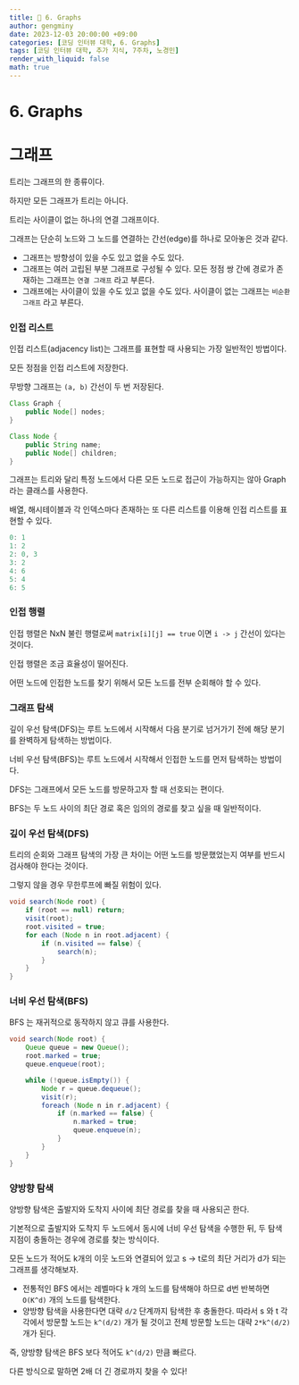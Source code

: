 ```yaml
---
title: 🦊 6. Graphs
author: gengminy
date: 2023-12-03 20:00:00 +09:00
categories: [코딩 인터뷰 대학, 6. Graphs]
tags: [코딩 인터뷰 대학, 추가 지식, 7주차, 노경민]
render_with_liquid: false
math: true
---
```


# 6. Graphs

# 그래프

트리는 그래프의 한 종류이다.

하지만 모든 그래프가 트리는 아니다.

트리는 사이클이 없는 하나의 연결 그래프이다.

그래프는 단순히 노드와 그 노드를 연결하는 간선(edge)를 하나로 모아놓은 것과 같다.

- 그래프는 방향성이 있을 수도 있고 없을 수도 있다.
- 그래프는 여러 고립된 부분 그래프로 구성될 수 있다. 모든 정점 쌍 간에 경로가 존재하는 그래프는 `연결 그래프` 라고 부른다.
- 그래프에는 사이클이 있을 수도 있고 없을 수도 있다. 사이클이 없는 그래프는 `비순환 그래프` 라고 부른다.

### 인접 리스트

인접 리스트(adjacency list)는 그래프를 표현할 때 사용되는 가장 일반적인 방법이다.

모든 정점을 인접 리스트에 저장한다.

무방향 그래프는 `(a, b)` 간선이 두 번 저장된다.

```java
Class Graph {
	public Node[] nodes;
}

Class Node {
	public String name;
	public Node[] children;
}
```

그래프는 트리와 달리 특정 노드에서 다른 모든 노드로 접근이 가능하지는 않아 Graph 라는 클래스를 사용한다.

배열, 해시테이블과 각 인덱스마다 존재하는 또 다른 리스트를 이용해 인접 리스트를 표현할 수 있다.

```java
0: 1
1: 2
2: 0, 3
3: 2
4: 6
5: 4
6: 5
```

### 인접 행렬

인접 행렬은 NxN 불린 행렬로써 `matrix[i][j] == true` 이면 `i -> j` 간선이 있다는 것이다.

인접 행렬은 조금 효율성이 떨어진다.

어떤 노드에 인접한 노드를 찾기 위해서 모든 노드를 전부 순회해야 할 수 있다.

### 그래프 탐색

깊이 우선 탐색(DFS)는 루트 노드에서 시작해서 다음 분기로 넘거가기 전에 해당 분기를 완벽하게 탐색하는 방법이다.

너비 우선 탐색(BFS)는 루트 노드에서 시작해서 인접한 노드를 먼저 탐색하는 방법이다.

DFS는 그래프에서 모든 노드를 방문하고자 할 때 선호되는 편이다.

BFS는 두 노드 사이의 최단 경로 혹은 임의의 경로를 찾고 싶을 때 일반적이다.

### 깊이 우선 탐색(DFS)

트리의 순회와 그래프 탐색의 가장 큰 차이는 어떤 노드를 방문했었는지 여부를 반드시 검사해야 한다는 것이다.

그렇지 않을 경우 무한루프에 빠질 위험이 있다.

```java
void search(Node root) {
	if (root == null) return;
	visit(root);
	root.visited = true;
	for each (Node n in root.adjacent) {
		if (n.visited == false) {
			search(n);
		}
	}
}
```

### 너비 우선 탐색(BFS)

BFS 는 재귀적으로 동작하지 않고 큐를 사용한다.

```java
void search(Node root) {
	Queue queue = new Queue();
	root.marked = true;
	queue.enqueue(root);

	while (!queue.isEmpty()) {
		Node r = queue.dequeue();
		visit(r);
		foreach (Node n in r.adjacent) {
			if (n.marked == false) {
				n.marked = true;
				queue.enqueue(n);
			}
		}
	}
}
```

### 양방향 탐색

양방향 탐색은 출발지와 도착지 사이에 최단 경로를 찾을 때 사용되곤 한다.

기본적으로 출발지와 도착지 두 노드에서 동시에 너비 우선 탐색을 수행한 뒤, 두 탐색 지점이 충돌하는 경우에 경로를 찾는 방식이다.

모든 노드가 적어도 k개의 이웃 노드와 연결되어 있고 s → t로의 최단 거리가 d가 되는 그래프를 생각해보자.

- 전통적인 BFS 에서는 레벨마다 k 개의 노드를 탐색해야 하므로 d번 반복하면 `O(K^d)` 개의 노드를 탐색한다.
- 양방향 탐색을 사용한다면 대략 `d/2` 단계까지 탐색한 후 충돌한다. 따라서 s 와 t 각각에서 방문할 노드는 `k^(d/2)` 개가 될 것이고 전체 방문할 노드는 대략 `2*k^(d/2)` 개가 된다.

즉, 양방향 탐색은 BFS 보다 적어도 `k^(d/2)` 만큼 빠르다.

다른 방식으로 말하면 2배 더 긴 경로까지 찾을 수 있다!
